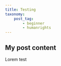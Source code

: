 ```yaml
---
title: Testing
taxonomy:
    post_tag:
        - beginner
        - humanrights
---
```


## My post content

Lorem test